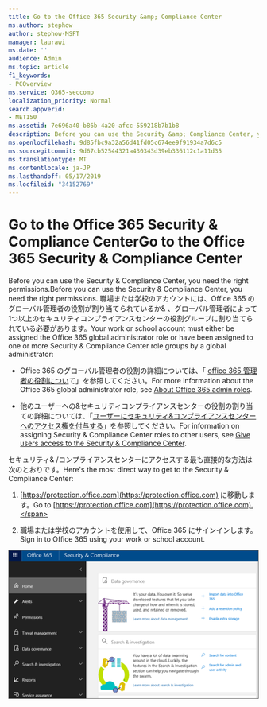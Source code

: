 ```yaml
---
title: Go to the Office 365 Security &amp; Compliance Center
ms.author: stephow
author: stephow-MSFT
manager: laurawi
ms.date: ''
audience: Admin
ms.topic: article
f1_keywords:
- PCOverview
ms.service: O365-seccomp
localization_priority: Normal
search.appverid:
- MET150
ms.assetid: 7e696a40-b86b-4a20-afcc-559218b7b1b8
description: Before you can use the Security &amp; Compliance Center, you need the right permissions. 職場または学校のアカウントには、Office 365 のグローバル管理者の役割が割り当てられているか&amp; 、グローバル管理者によって1つまたは複数のセキュリティコンプライアンスセンターの役割グループに割り当てられている必要があります。
ms.openlocfilehash: 9d85fbc9a32a56d41fd05c674ee9f91934a7d6c5
ms.sourcegitcommit: 9d67cb52544321a430343d39eb336112c1a11d35
ms.translationtype: MT
ms.contentlocale: ja-JP
ms.lasthandoff: 05/17/2019
ms.locfileid: "34152769"
---
```

# <a name="go-to-the-office-365-security-amp-compliance-center"></a><span data-ttu-id="2ec25-104">Go to the Office 365 Security &amp; Compliance Center</span><span class="sxs-lookup"><span data-stu-id="2ec25-104">Go to the Office 365 Security &amp; Compliance Center</span></span>

<span data-ttu-id="2ec25-105">Before you can use the Security &amp; Compliance Center, you need the right permissions.</span><span class="sxs-lookup"><span data-stu-id="2ec25-105">Before you can use the Security &amp; Compliance Center, you need the right permissions.</span></span> <span data-ttu-id="2ec25-106">職場または学校のアカウントには、Office 365 のグローバル管理者の役割が割り当てられているか&amp; 、グローバル管理者によって1つ以上のセキュリティコンプライアンスセンターの役割グループに割り当てられている必要があります。</span><span class="sxs-lookup"><span data-stu-id="2ec25-106">Your work or school account must either be assigned the Office 365 global administrator role or have been assigned to one or more Security &amp; Compliance Center role groups by a global administrator:</span></span>
  
- <span data-ttu-id="2ec25-107">Office 365 のグローバル管理者の役割の詳細については、「 [office 365 管理者の役割につい](https://support.office.com/article/da585eea-f576-4f55-a1e0-87090b6aaa9d)て」を参照してください。</span><span class="sxs-lookup"><span data-stu-id="2ec25-107">For more information about the Office 365 global administrator role, see [About Office 365 admin roles](https://support.office.com/article/da585eea-f576-4f55-a1e0-87090b6aaa9d).</span></span> 
    
- <span data-ttu-id="2ec25-108">他のユーザーへの&amp;セキュリティコンプライアンスセンターの役割の割り当ての詳細については、「[ユーザーにセキュリティ&amp;コンプライアンスセンターへのアクセス権を付与する](grant-access-to-the-security-and-compliance-center.md)」を参照してください。</span><span class="sxs-lookup"><span data-stu-id="2ec25-108">For information on assigning Security &amp; Compliance Center roles to other users, see [Give users access to the Security &amp; Compliance Center](grant-access-to-the-security-and-compliance-center.md).</span></span>
    
<span data-ttu-id="2ec25-109">セキュリティ&amp; /コンプライアンスセンターにアクセスする最も直接的な方法は次のとおりです。</span><span class="sxs-lookup"><span data-stu-id="2ec25-109">Here's the most direct way to get to the Security &amp; Compliance Center:</span></span>
  
1. <span data-ttu-id="2ec25-110">[https://protection.office.com](https://protection.office.com) に移動します。</span><span class="sxs-lookup"><span data-stu-id="2ec25-110">Go to [https://protection.office.com](https://protection.office.com).</span></span>
    
2. <span data-ttu-id="2ec25-111">職場または学校のアカウントを使用して、Office 365 にサインインします。</span><span class="sxs-lookup"><span data-stu-id="2ec25-111">Sign in to Office 365 using your work or school account.</span></span>
    
![Office 365 セキュリティ&amp;コンプライアンスセンターのホームページ](media/f1d35324-ac44-4f59-96a7-b11767b43201.png)
  

